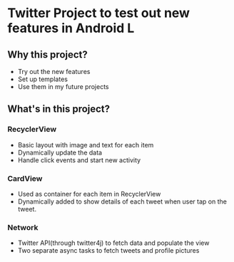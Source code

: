 Twitter Project to test out new features in Android L
===

Why this project?
---
+ Try out the new features
+ Set up templates
+ Use them in my future projects

What's in this project?
---
### RecyclerView
+ Basic layout with image and text for each item
+ Dynamically update the data
+ Handle click events and start new activity

### CardView
+ Used as container for each item in RecyclerView
+ Dynamically added to show details of each tweet when user tap on the tweet.

### Network
+ Twitter API(through twitter4j) to fetch data and populate the view
+ Two separate async tasks to fetch tweets and profile pictures